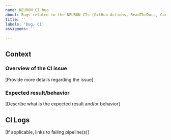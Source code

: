 ```yaml
---
name: NEURON CI bug
about: Bugs related to the NEURON CIs (GitHub Actions, ReadTheDocs, CodeCov)
title: ''
labels: 'bug, CI'
assignees: ''

---
```


## Context

### Overview of the CI issue

[Provide more details regarding the issue]

### Expected result/behavior

[Describe what is the expected result and/or behavior]

## CI Logs

[If applicable, links to failing pipeline(s)]
